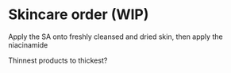 # Skincare order (WIP)

Apply the SA onto freshly cleansed and dried skin, then apply the niacinamide

Thinnest products to thickest?
